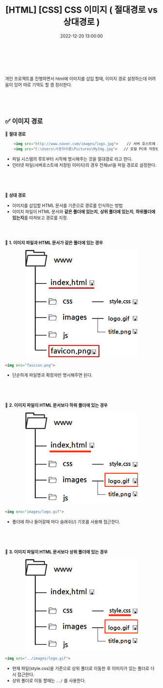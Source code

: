 ﻿---
permalink: /2022-12-20-CSS 이미지 (절대경로vs상대경로) /
title: "[HTML] [CSS]  CSS 이미지 ( 절대경로 vs 상대경로 )"
date: 2022-12-20 13:00:00
toc: true
toc_sticky: true
toc_label: "HTML & CSS"
categories:
- HTML & CSS
tags:
- HTML & CSS
---
<br><br><br>

개인 프로젝트를 진행하면서 html에 이미지를 삽입 할때, 이미지 경로 설정하는데 어려움이 있어 따로 기억도 할 겸 정리한다.

<br><br><br>

## ✅ 이미지 경로

📌 **절대 경로**

```html
	<img src="http://www.naver.com/images/logo.jpg">	// 서버 호스트에 저장된 이미지
	<img src="C:\Users\사용자이름\Pictures\MyImg.jpg"> 	// 로컬 PC에 저장된 이미지
```

- 파일 시스템의 루트부터 시작해 명시해주는 것을 절대경로 라고 한다.
- 인터넷 파일(서버호스트에 저장된 이미지)의 경우 전체url을 파일 경로로 설정한다.

<br><br><br>

📌 **상대 경로**
- 이미지를 삽입할 HTML 문서를 기준으로 경로를 인식하는 방법
- 이미지 파일이 HTML 문서와 **같은 폴더에 있는지**, **상위 폴더에 있는지**, **하위폴더에 있는지**를 따져보고 경로를 지정.

<br><br>

📌 **1. 이미지 파일과 HTML 문서가 같은 폴더에 있는 경우**
<p align="center">
<img src="https://github.com/idkim97/idkim97.github.io/blob/master/img/css1.gif?raw=true">
</p>

```html
<img src="favicon.png">
```

- 단순하게 파일명과 확장자만 명시해주면 된다.


<br><br><br>

📌 **2. 이미지 파일이 HTML 문서보다 하위 폴더에 있는 경우**
<p align="center">
<img src="https://github.com/idkim97/idkim97.github.io/blob/master/img/css2.gif?raw=true">
</p>

```html
<img src="images/logo.gif">
```

- 폴더에 하나 들어갈때 마다 슬래쉬(/) 기호를 사용해 접근한다.

<br><br><br>

📌 **3. 이미지 파일이 HTML 문서보다 상위 폴더에 있는 경우**
<p align="center">
<img src="https://github.com/idkim97/idkim97.github.io/blob/master/img/css3.gif?raw=true">
</p>

```html
<img src="../images/logo.gif">
```
- 현재 파일(style.css)을 기준으로 상위 폴더로 이동한 후 이미지가 있는 폴더로 다시 접근한다.
- 상위 폴더로 이동 할때는 ```../``` 를 사용한다. 
